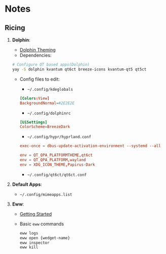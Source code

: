 # Notes

## Ricing

1. **Dolphin**:
    - [Dolphin Theming](https://www.reddit.com/r/hyprland/comments/1byyrix/help_dolphin_theming/)
    - Dependencies:

    ```sh
    # Configure QT based apps(Dolphin)
    yay -S dolphin kvantum qt6ct breeze-icons kvantum-qt5 qt5ct
    ```

    - Config files to edit:
        - `~/.config/kdeglobals`

        ```conf
        [Colors:View]
        BackgroundNormal=#2E2E2E
        ```

        - `~/.config/dolphinrc`

        ```conf
        [UiSettings]
        ColorScheme=BreezeDark
        ```

        - `~/.config/hypr/hyprland.conf`

        ```conf
        exec-once = dbus-update-activation-environment --systemd --all

        env = QT_QPA_PLATFORMTHEME,qt6ct
        env = QT_QPA_PLATFORM,wayland
        env = XDG_ICON_THEME,Papirus-Dark
        ```

        - `~/.config/qt6ct/qt6ct.conf`

3. **Default Apps**:
    - `~/.config/mimeapps.list`

4. **Eww**:
    - [Getting Started](https://dharmx.is-a.dev/eww-powermenu/)
    - Basic `eww` commands

        ```sh
        eww logs
        eww open {wedget-name}
        eww inspector
        eww kill
        ```
